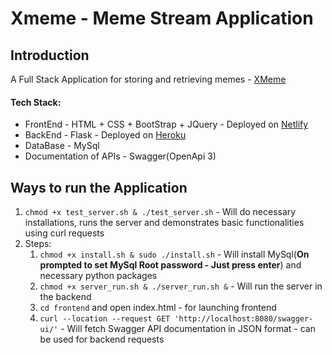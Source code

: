 # Xmeme - Meme Stream Application

<h2> Introduction</h2>

A Full Stack Application for storing and retrieving memes - <a href="https://mehul-xmeme.netlify.app/">XMeme</a><br>

<h4>Tech Stack:</h4>
<ul>
  <li>FrontEnd - HTML + CSS + BootStrap + JQuery - Deployed on <a href="https://mehul-xmeme.netlify.app/">Netlify</a></li>
  <li>BackEnd - Flask - Deployed on <a href="https://mehul-xmeme-backend.herokuapp.com/memes">Heroku</a></li>
  <li>DataBase - MySql</li>
  <li>Documentation of APIs - Swagger(OpenApi 3)</li>
</ul>

<h2> Ways to run the Application</h2>
<ol>
  <li><code>chmod +x test_server.sh & ./test_server.sh</code> - Will do necessary installations, runs the server and demonstrates basic functionalities using curl requests</li>
  <li>Steps:<br>
    <ol>
      <li><code>chmod +x install.sh & sudo ./install.sh</code> - Will install MySql(<b>On prompted to set MySql Root password - Just press enter</b>) and necessary python packages </li>
      <li><code>chmod +x server_run.sh & ./server_run.sh &</code> - Will run the server in the backend</li>
      <li><code>cd frontend</code> and open index.html - for launching frontend</li>
      <li><code>curl --location --request GET 'http://localhost:8080/swagger-ui/'</code> - Will fetch Swagger API documentation in JSON format - can be used for backend requests</li>
    </ol>
  </li>
